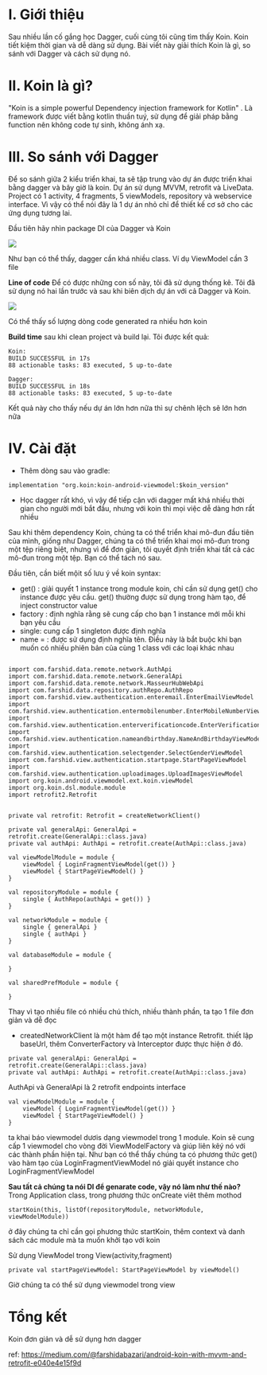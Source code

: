 # I. Giới thiệu
Sau nhiều lần cố gắng học Dagger, cuối cùng tôi cũng tìm thấy Koin. Koin tiết kiệm thời gian và dễ dàng sử dụng. Bài viết này giải thích Koin là gì, so sánh với Dagger và cách sử dụng nó.

# II. Koin là gì?
"Koin is a simple powerful Dependency injection framework for Kotlin" . Là framework được viết bằng kotlin thuần tuý, sử dụng để giải pháp bằng function nên không code tự sinh, không ánh xạ.

# III. So sánh với Dagger
Để so sánh giữa 2 kiểu triển khai, ta sẽ tập trung vào dự án được triển khai bằng dagger và bây giờ là koin. Dự án sử dụng MVVM, retrofit và LiveData. Project có 1 activity, 4 fragments, 5 viewModels, repository và webservice interface. Vì vậy có thể nói đây là 1 dự án nhỏ chỉ để thiết kế cơ sở cho các ứng dụng tương lai.

Đầu tiên hãy nhìn package DI  của Dagger và Koin

![](https://images.viblo.asia/d4b97558-a008-4498-8185-4d0cd44b64bf.png)

Như bạn có thể thấy, dagger cần khá nhiều class. Ví dụ ViewModel cần 3 file

**Line of code**
Để có được những con số này, tôi đã sử dụng thống kê. Tôi đã sử dụng nó hai lần trước và sau khi biên dịch dự án với cả Dagger và Koin. 

![](https://images.viblo.asia/97967e29-c0b2-4dcb-8f9b-68bac60dccb7.png)

Có thể thấy số lượng dòng code generated ra nhiều hơn koin

**Build time**
sau khi clean project và build lại. Tôi được kết quả:

```
Koin:
BUILD SUCCESSFUL in 17s
88 actionable tasks: 83 executed, 5 up-to-date
```

```
Dagger:
BUILD SUCCESSFUL in 18s
88 actionable tasks: 83 executed, 5 up-to-date
```

Kết quả này cho thấy nếu dự án lớn hơn nữa thì sự chênh lệch sẽ lớn hơn nữa

# IV. Cài đặt

- Thêm dòng sau vào gradle:

```
implementation "org.koin:koin-android-viewmodel:$koin_version"
```

- Học dagger rất khó, vì vậy để tiếp cận với dagger mất khá nhiều thời gian cho người mới bắt đầu, nhưng với koin thì mọi việc dễ dàng hơn rất nhiều

Sau khi thêm dependency Koin, chúng ta có thể triển khai mô-đun đầu tiên của mình, giống như Dagger, chúng ta có thể triển khai mọi mô-đun trong một tệp riêng biệt, nhưng vì để đơn giản, tôi quyết định triển khai tất cả các mô-đun trong một tệp. Bạn có thể tách nó sau.

Đầu tiên, cần biết mộit số lưu ý về koin syntax:

- get() : giải quyết 1 instance trong module koin, chỉ cần sử dụng get() cho instance được yêu cầu. get() thường được sử dụng trong hàm tạo, để inject constructor value
- factory : định nghĩa rằng sẽ cung cấp cho bạn 1 instance mới mỗi khi bạn yêu cầu
- single: cung cấp 1 singleton được định nghĩa
- name = : được sử dụng định nghĩa tên. Điều này là bắt buộc khi bạn muốn có nhiều phiên bản của cùng 1 class với các loại khác nhau

```

import com.farshid.data.remote.network.AuthApi
import com.farshid.data.remote.network.GeneralApi
import com.farshid.data.remote.network.MasseurHubWebApi
import com.farshid.data.repository.authRepo.AuthRepo
import com.farshid.view.authentication.enteremail.EnterEmailViewModel
import com.farshid.view.authentication.entermobilenumber.EnterMobileNumberViewModel
import com.farshid.view.authentication.enterverificationcode.EnterVerificationCodeViewModel
import com.farshid.view.authentication.nameandbirthday.NameAndBirthdayViewModel
import com.farshid.view.authentication.selectgender.SelectGenderViewModel
import com.farshid.view.authentication.startpage.StartPageViewModel
import com.farshid.view.authentication.uploadimages.UploadImagesViewModel
import org.koin.android.viewmodel.ext.koin.viewModel
import org.koin.dsl.module.module
import retrofit2.Retrofit


private val retrofit: Retrofit = createNetworkClient()

private val generalApi: GeneralApi = retrofit.create(GeneralApi::class.java)
private val authApi: AuthApi = retrofit.create(AuthApi::class.java)

val viewModelModule = module {
    viewModel { LoginFragmentViewModel(get()) }
    viewModel { StartPageViewModel() }    
}

val repositoryModule = module {
    single { AuthRepo(authApi = get()) }
}

val networkModule = module {
    single { generalApi }
    single { authApi }    
}

val databaseModule = module {

}

val sharedPrefModule = module {

}
```

Thay vì tạo nhiều file có nhiều chú thích, nhiều thành phần, ta tạo 1 file đơn giản và dễ đọc

- createdNetworkClient là một hàm để tạo một instance Retrofit. thiết lập baseUrl, thêm ConverterFactory và Interceptor được thực hiện ở đó.

```
private val generalApi: GeneralApi =  retrofit.create(GeneralApi::class.java)
private val authApi: AuthApi = retrofit.create(AuthApi::class.java)
```
AuthApi và GeneralApi là 2 retrofit endpoints interface

```
val viewModelModule = module {
    viewModel { LoginFragmentViewModel(get()) }
    viewModel { StartPageViewModel() }    
}
```

ta khai báo viewmodel dươis dạng viewmodel trong 1 module. Koin sẽ cung cấp 1 viewmodel cho vòng đời ViewModelFactory và giúp liên kêý nó với các thành phần hiện tại. Như bạn có thể thấy chúng ta có phương thức get() vào hàm tạo của LoginFragmentViewModel nó giải quyết instance cho LoginFragmentViewModel

**Sau tất cả chúng ta nói DI để genarate code, vậy nó làm như thế nào?**
Trong Application class, trong phương thức onCreate viêt thêm mothod

```
startKoin(this, listOf(repositoryModule, networkModule, viewModelModule))
```

ở đây chúng ta chỉ cần gọi phương thức startKoin, thêm context và danh sách các module mà ta muốn khởi tạo với koin

Sử dụng ViewModel trong View(activity,fragment)

```
private val startPageViewModel: StartPageViewModel by viewModel()
```

Giờ chúng ta có thể sử dụng viewmodel trong view
# Tổng kết
Koin đơn giản và dễ sử dụng hơn dagger

ref: https://medium.com/@farshidabazari/android-koin-with-mvvm-and-retrofit-e040e4e15f9d